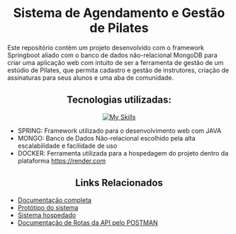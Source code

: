 <div align="center">

# Sistema de Agendamento e Gestão de Pilates

</div>

Este repositório contém um projeto desenvolvido com o framework Springboot aliado com o banco de dados não-relacional MongoDB para criar uma aplicação web com intuito de ser a ferramenta de gestão de um estúdio de Pilates, que permita cadastro e gestão de instrutores, criação de assinaturas para seus alunos e uma aba de comunidade.

<div align="center">

## Tecnologias utilizadas:
[![My Skills](https://skillicons.dev/icons?i=spring,java,mongo,docker&theme=dark&perline=10)](https://skillicons.dev)


</div>

- SPRING: Framework utilizado para o desenvolvimento web com JAVA
- MONGO: Banco de Dados Não-relacional escolhido pela alta escalabilidade e facilidade de uso
- DOCKER: Ferramenta utilizada para a hospedagem do projeto dentro da plataforma https://render.com

<div align="center">

## Links Relacionados

</div>

- [Documentação completa](https://docs.google.com/document/d/192D02EDpXrQq5z-EcUZ3VpjVAIS9-k7v6sg8icdpdYk/edit?tab=t.0)
- [Protótipo do sistema](https://www.figma.com/design/x0uGb02jnpETLuE0QpGZ2p/Prot%C3%B3tipo-PI--Studio-Pilates?node-id=0-1&t=LDrSxbSHBSaYlo8H-1)
- [Sistema hospedado](https://pilates-s9q6.onrender.com/)
- [Documentação de Rotas da API pelo POSTMAN](https://documenter.getpostman.com/view/38437816/2sB2j98pVm)

